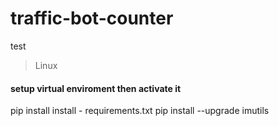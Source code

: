 # traffic-bot-counter
test
 
> Linux 
#### setup virtual enviroment then activate it
pip install install - requirements.txt
pip install --upgrade imutils
